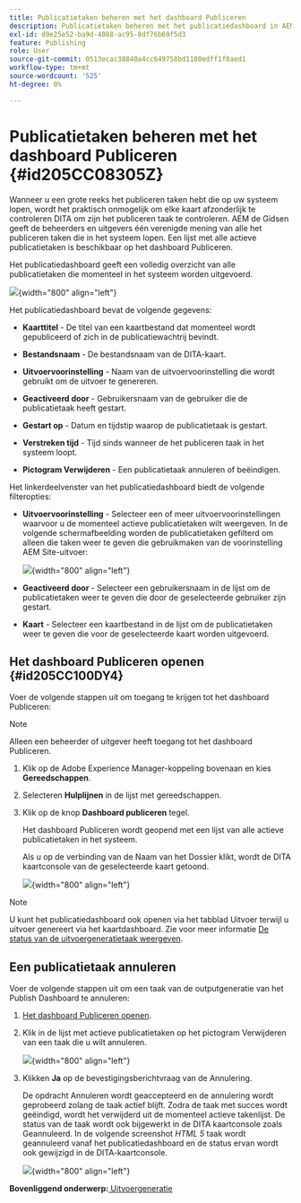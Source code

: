 ```yaml
---
title: Publicatietaken beheren met het dashboard Publiceren
description: Publicatietaken beheren met het publicatiedashboard in AEM hulplijnen. Zorg dat u weet hoe u toegang krijgt tot het publicatiedashboard en annuleer een publicatietaak.
exl-id: d9e25e52-ba9d-4088-ac95-8df76b69f5d3
feature: Publishing
role: User
source-git-commit: 0513ecac38840a4cc649758bd1180edff1f8aed1
workflow-type: tm+mt
source-wordcount: '525'
ht-degree: 0%

---
```


# Publicatietaken beheren met het dashboard Publiceren {#id205CC08305Z}

Wanneer u een grote reeks het publiceren taken hebt die op uw systeem lopen, wordt het praktisch onmogelijk om elke kaart afzonderlijk te controleren DITA om zijn het publiceren taak te controleren. AEM de Gidsen geeft de beheerders en uitgevers één verenigde mening van alle het publiceren taken die in het systeem lopen. Een lijst met alle actieve publicatietaken is beschikbaar op het dashboard Publiceren.

Het publicatiedashboard geeft een volledig overzicht van alle publicatietaken die momenteel in het systeem worden uitgevoerd.

![](images/publish-dashboard.png){width="800" align="left"}

Het publicatiedashboard bevat de volgende gegevens:

- **Kaarttitel** - De titel van een kaartbestand dat momenteel wordt gepubliceerd of zich in de publicatiewachtrij bevindt.

- **Bestandsnaam** - De bestandsnaam van de DITA-kaart.

- **Uitvoervoorinstelling** - Naam van de uitvoervoorinstelling die wordt gebruikt om de uitvoer te genereren.

- **Geactiveerd door** - Gebruikersnaam van de gebruiker die de publicatietaak heeft gestart.

- **Gestart op** - Datum en tijdstip waarop de publicatietaak is gestart.

- **Verstreken tijd** - Tijd sinds wanneer de het publiceren taak in het systeem loopt.

- **Pictogram Verwijderen** - Een publicatietaak annuleren of beëindigen.

Het linkerdeelvenster van het publicatiedashboard biedt de volgende filteropties:

- **Uitvoervoorinstelling** - Selecteer een of meer uitvoervoorinstellingen waarvoor u de momenteel actieve publicatietaken wilt weergeven. In de volgende schermafbeelding worden de publicatietaken gefilterd om alleen die taken weer te geven die gebruikmaken van de voorinstelling AEM Site-uitvoer:

  ![](images/publish-dashboard-preset-filter.png){width="800" align="left"}

- **Geactiveerd door** - Selecteer een gebruikersnaam in de lijst om de publicatietaken weer te geven die door de geselecteerde gebruiker zijn gestart.

- **Kaart** - Selecteer een kaartbestand in de lijst om de publicatietaken weer te geven die voor de geselecteerde kaart worden uitgevoerd.

## Het dashboard Publiceren openen {#id205CC100DY4}

Voer de volgende stappen uit om toegang te krijgen tot het dashboard Publiceren:

>[!NOTE]
>
> Alleen een beheerder of uitgever heeft toegang tot het dashboard Publiceren.

1. Klik op de Adobe Experience Manager-koppeling bovenaan en kies **Gereedschappen**.

1. Selecteren **Hulplijnen** in de lijst met gereedschappen.

1. Klik op de knop **Dashboard publiceren** tegel.

   Het dashboard Publiceren wordt geopend met een lijst van alle actieve publicatietaken in het systeem.

   Als u op de verbinding van de Naam van het Dossier klikt, wordt de DITA kaartconsole van de geselecteerde kaart getoond.

   ![](images/publish-dashboard-click-filename-link.png){width="800" align="left"}


>[!NOTE]
>
> U kunt het publicatiedashboard ook openen via het tabblad Uitvoer terwijl u uitvoer genereert via het kaartdashboard. Zie voor meer informatie [De status van de uitvoergeneratietaak weergeven](generate-output-for-a-dita-map.md#viewing_output_history).

## Een publicatietaak annuleren

Voer de volgende stappen uit om een taak van de outputgeneratie van het Publish Dashboard te annuleren:

1. [Het dashboard Publiceren openen](#id205CC100DY4).

1. Klik in de lijst met actieve publicatietaken op het pictogram Verwijderen van een taak die u wilt annuleren.

   ![](images/publish-dashboard-cancel-task.png){width="800" align="left"}

1. Klikken **Ja** op de bevestigingsberichtvraag van de Annulering.

   De opdracht Annuleren wordt geaccepteerd en de annulering wordt geprobeerd zolang de taak actief blijft. Zodra de taak met succes wordt geëindigd, wordt het verwijderd uit de momenteel actieve takenlijst. De status van de taak wordt ook bijgewerkt in de DITA kaartconsole zoals Geannuleerd. In de volgende screenshot *HTML 5* taak wordt geannuleerd vanaf het publicatiedashboard en de status ervan wordt ook gewijzigd in de DITA-kaartconsole.

   ![](images/cancelled-output-task.png){width="800" align="left"}


**Bovenliggend onderwerp:**[ Uitvoergeneratie](generate-output.md)

